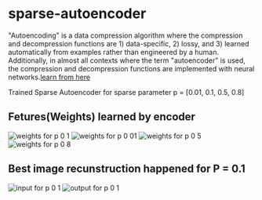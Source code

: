 # sparse-autoencoder
"Autoencoding" is a data compression algorithm where the compression and decompression functions are 1) data-specific, 2) lossy, and 3) learned automatically from examples rather than engineered by a human. Additionally, in almost all contexts where the term "autoencoder" is used, the compression and decompression functions are implemented with neural networks.[learn from here](https://blog.keras.io/building-autoencoders-in-keras.html)


 Trained Sparse Autoencoder for sparse parameter p = [0.01, 0.1, 0.5, 0.8]
 ## Fetures(Weights) learned by encoder
![weights for p 0 1](https://user-images.githubusercontent.com/25477734/38649026-374bd32e-3da9-11e8-933f-79a816448bef.png)
![weights for p 0 01](https://user-images.githubusercontent.com/25477734/38649027-3760d210-3da9-11e8-9d7b-0028c72d6389.png)
![weights for p 0 5](https://user-images.githubusercontent.com/25477734/38649028-37773d52-3da9-11e8-990b-6d45ee8ec277.png)
![weights for p 0 8](https://user-images.githubusercontent.com/25477734/38649029-378afb26-3da9-11e8-9a71-e19686d0c8af.png)

## Best image recunstruction happened for P = 0.1
![input for p 0 1](https://user-images.githubusercontent.com/25477734/38649079-7c64f56c-3da9-11e8-8909-7c9a148b9154.png)
![output for p 0 1](https://user-images.githubusercontent.com/25477734/38649080-7c784e28-3da9-11e8-8e23-8d84154bb46e.png)
